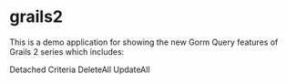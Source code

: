 grails2
=======
This is a demo application for showing the new Gorm Query features of Grails 2 series which includes:

Detached Criteria
DeleteAll
UpdateAll
